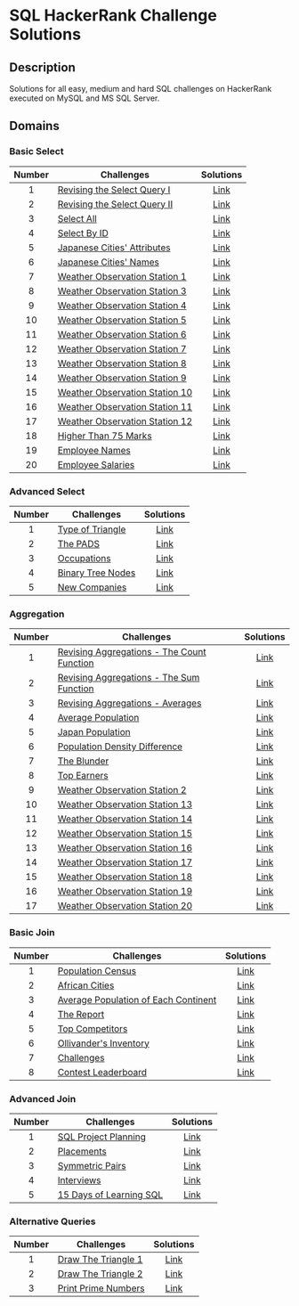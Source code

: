 # SQL HackerRank Challenge Solutions

## Description
Solutions for all easy, medium and hard SQL challenges on HackerRank executed on MySQL and MS SQL Server.

## Domains
### Basic Select

| Number| Challenges | Solutions|
| :---:| --- | :---: |
| 1 | [Revising the Select Query I](https://www.hackerrank.com/challenges/revising-the-select-query/problem) | [Link](https://github.com/qanhnn12/SQL-Hackerrank-Challenge-Solutions/blob/main/Basic%20Select/Revising-the-Select-Query-I.sql) |
| 2 | [Revising the Select Query II](https://www.hackerrank.com/challenges/revising-the-select-query-2/problem) | [Link](https://github.com/qanhnn12/SQL-Hackerrank-Challenge-Solutions/blob/main/Basic%20Select/Revising-the-Select-Query-II.sql) | 
| 3 | [Select All](https://www.hackerrank.com/challenges/select-all-sql/problem) | [Link](https://github.com/qanhnn12/SQL-Hackerrank-Challenge-Solutions/blob/main/Basic%20Select/Select-All.sql) |
| 4 | [Select By ID](https://www.hackerrank.com/challenges/select-by-id/problem) | [Link](https://github.com/qanhnn12/SQL-Hackerrank-Challenge-Solutions/blob/main/Basic%20Select/Select-By-ID.sql) | 
| 5 | [Japanese Cities' Attributes](https://www.hackerrank.com/challenges/japanese-cities-attributes/problem) | [Link](https://github.com/qanhnn12/SQL-Hackerrank-Challenge-Solutions/blob/main/Basic%20Select/Japanese-Cities'-Attributes.sql) | 
| 6 | [Japanese Cities' Names](https://www.hackerrank.com/challenges/japanese-cities-name/problem) | [Link](https://github.com/qanhnn12/SQL-Hackerrank-Challenge-Solutions/blob/main/Basic%20Select/Japanese-Cities'-Names.sql) | 
| 7 | [Weather Observation Station 1](https://www.hackerrank.com/challenges/weather-observation-station-1/problem) | [Link](https://github.com/qanhnn12/SQL-Hackerrank-Challenge-Solutions/blob/main/Basic%20Select/Weather-Observation-Station-1.sql) | 
| 8 | [Weather Observation Station 3](https://www.hackerrank.com/challenges/weather-observation-station-3/problem) | [Link](https://github.com/qanhnn12/SQL-Hackerrank-Challenge-Solutions/blob/main/Basic%20Select/Weather-Observation-Station-3.sql) | 
| 9 | [Weather Observation Station 4](https://www.hackerrank.com/challenges/weather-observation-station-4/problem) | [Link](https://github.com/qanhnn12/SQL-Hackerrank-Challenge-Solutions/blob/main/Basic%20Select/Weather-Observation-Station-4.sql) | 
| 10 | [Weather Observation Station 5](https://www.hackerrank.com/challenges/weather-observation-station-5/problem) | [Link](https://github.com/qanhnn12/SQL-Hackerrank-Challenge-Solutions/blob/main/Basic%20Select/Weather-Observation-Station-5.sql) | 
| 11 | [Weather Observation Station 6](https://www.hackerrank.com/challenges/weather-observation-station-6/problem) | [Link](https://github.com/qanhnn12/SQL-Hackerrank-Challenge-Solutions/blob/main/Basic%20Select/Weather-Observation-Station-6.sql) | 
| 12 | [Weather Observation Station 7](https://www.hackerrank.com/challenges/weather-observation-station-7/problem) | [Link](https://github.com/qanhnn12/SQL-Hackerrank-Challenge-Solutions/blob/main/Basic%20Select/Weather-Observation-Station-7.sql) | 
| 13 | [Weather Observation Station 8](https://www.hackerrank.com/challenges/weather-observation-station-8/problem) | [Link](https://github.com/qanhnn12/SQL-Hackerrank-Challenge-Solutions/blob/main/Basic%20Select/Weather-Observation-Station-8.sql) | 
| 14 | [Weather Observation Station 9](https://www.hackerrank.com/challenges/weather-observation-station-9/problem) | [Link](https://github.com/qanhnn12/SQL-Hackerrank-Challenge-Solutions/blob/main/Basic%20Select/Weather-Observation-Station-9.sql) | 
| 15 | [Weather Observation Station 10](https://www.hackerrank.com/challenges/weather-observation-station-10/problem) | [Link](https://github.com/qanhnn12/SQL-Hackerrank-Challenge-Solutions/blob/main/Basic%20Select/Weather-Observation-Station-10.sql) | 
| 16 | [Weather Observation Station 11](https://www.hackerrank.com/challenges/weather-observation-station-11/problem) | [Link](https://github.com/qanhnn12/SQL-Hackerrank-Challenge-Solutions/blob/main/Basic%20Select/Weather-Observation-Station-11.sql) | 
| 17 | [Weather Observation Station 12](https://www.hackerrank.com/challenges/weather-observation-station-12/problem) | [Link](https://github.com/qanhnn12/SQL-Hackerrank-Challenge-Solutions/blob/main/Basic%20Select/Weather-Observation-Station-12.sql) | 
| 18 | [Higher Than 75 Marks](https://www.hackerrank.com/challenges/more-than-75-marks/problem) | [Link](https://github.com/qanhnn12/SQL-Hackerrank-Challenge-Solutions/blob/main/Basic%20Select/Higher-Than-75-Marks.sql) | 
| 19 | [Employee Names](https://www.hackerrank.com/challenges/name-of-employees/problem) | [Link](https://github.com/qanhnn12/SQL-Hackerrank-Challenge-Solutions/blob/main/Basic%20Select/Employee-Names.sql) | 
| 20 | [Employee Salaries](https://www.hackerrank.com/challenges/salary-of-employees/problem) | [Link](https://github.com/qanhnn12/SQL-Hackerrank-Challenge-Solutions/blob/main/Basic%20Select/Employee-Salaries.sql) |


### Advanced Select

| Number| Challenges | Solutions|
| :---:| --- | :---: | 
| 1 | [Type of Triangle](https://www.hackerrank.com/challenges/what-type-of-triangle/problem) | [Link](https://github.com/qanhnn12/SQL-Hackerrank-Challenge-Solutions/blob/main/Advanced%20Select/Type-of-Triangle.sql) | 
| 2 | [The PADS](https://www.hackerrank.com/challenges/the-pads/problem) | [Link](https://github.com/qanhnn12/SQL-Hackerrank-Challenge-Solutions/blob/main/Advanced%20Select/The-PADS.sql) |
| 3 | [Occupations](https://www.hackerrank.com/challenges/occupations/problem) | [Link](https://github.com/qanhnn12/SQL-Hackerrank-Challenge-Solutions/blob/main/Advanced%20Select/Occupations.sql) | 
| 4 | [Binary Tree Nodes](https://www.hackerrank.com/challenges/binary-search-tree-1/problem) | [Link](https://github.com/qanhnn12/SQL-Hackerrank-Challenge-Solutions/blob/main/Advanced%20Select/Binary-Tree-Nodes.sql) | 
| 5 | [New Companies](https://www.hackerrank.com/challenges/the-company/problem) | [Link](https://github.com/qanhnn12/SQL-Hackerrank-Challenge-Solutions/blob/main/Advanced%20Select/New-Companies.sql) | 

### Aggregation

| Number| Challenges | Solutions|
| :---:| --- | :---: | 
| 1 | [Revising Aggregations - The Count Function](https://www.hackerrank.com/challenges/revising-aggregations-the-count-function/problem) | [Link](https://github.com/qanhnn12/SQL-Hackerrank-Challenge-Solutions/blob/main/Aggregation/Revising-Aggregations-The-Count-Function.sql) | 
| 2 | [Revising Aggregations - The Sum Function](https://www.hackerrank.com/challenges/revising-aggregations-sum/problem) | [Link](https://github.com/qanhnn12/SQL-Hackerrank-Challenge-Solutions/blob/main/Aggregation/Revising-Aggregations-The-Sum-Function.sql) | 
| 3 | [Revising Aggregations - Averages](https://www.hackerrank.com/challenges/revising-aggregations-the-average-function/problem) | [Link](https://github.com/qanhnn12/SQL-Hackerrank-Challenge-Solutions/blob/main/Aggregation/Revising-Aggregations-Averages.sql) |
| 4 | [Average Population](https://www.hackerrank.com/challenges/average-population/problem) | [Link](https://github.com/qanhnn12/SQL-Hackerrank-Challenge-Solutions/blob/main/Aggregation/Average-Population.sql) |
| 5 | [Japan Population](https://www.hackerrank.com/challenges/japan-population/problem) | [Link](https://github.com/qanhnn12/SQL-Hackerrank-Challenge-Solutions/blob/main/Aggregation/Japan-Population.sql) | 
| 6 | [Population Density Difference](https://www.hackerrank.com/challenges/population-density-difference/problem) | [Link](https://github.com/qanhnn12/SQL-Hackerrank-Challenge-Solutions/blob/main/Aggregation/Population-Density-Difference.sql) |
| 7 | [The Blunder](https://www.hackerrank.com/challenges/the-blunder/problem) | [Link](https://github.com/qanhnn12/SQL-Hackerrank-Challenge-Solutions/blob/main/Aggregation/The-Blunder.sql) |
| 8 | [Top Earners](https://www.hackerrank.com/challenges/earnings-of-employees/problem) | [Link](https://github.com/qanhnn12/SQL-Hackerrank-Challenge-Solutions/blob/main/Aggregation/Top-Earners.sql) | 
| 9 | [Weather Observation Station 2](https://www.hackerrank.com/challenges/weather-observation-station-2/problem) | [Link](https://github.com/qanhnn12/SQL-Hackerrank-Challenge-Solutions/blob/main/Aggregation/Weather-Observation-Station-2.sql) | 
| 10 | [Weather Observation Station 13](https://www.hackerrank.com/challenges/weather-observation-station-13/problem) | [Link](https://github.com/qanhnn12/SQL-Hackerrank-Challenge-Solutions/blob/main/Aggregation/Weather-Observation-Station-13.sql) | 
| 11 | [Weather Observation Station 14](https://www.hackerrank.com/challenges/weather-observation-station-14/problem) | [Link](https://github.com/qanhnn12/SQL-Hackerrank-Challenge-Solutions/blob/main/Aggregation/Weather-Observation-Station-14.sql) | 
| 12 | [Weather Observation Station 15](https://www.hackerrank.com/challenges/weather-observation-station-15/problem) | [Link](https://github.com/qanhnn12/SQL-Hackerrank-Challenge-Solutions/blob/main/Aggregation/Weather-Observation-Station-15.sql) |
| 13 | [Weather Observation Station 16](https://www.hackerrank.com/challenges/weather-observation-station-16/problem) | [Link](https://github.com/qanhnn12/SQL-Hackerrank-Challenge-Solutions/blob/main/Aggregation/Weather-Observation-Station-16.sql) | 
| 14 | [Weather Observation Station 17](https://www.hackerrank.com/challenges/weather-observation-station-17/problem) | [Link](https://github.com/qanhnn12/SQL-Hackerrank-Challenge-Solutions/blob/main/Aggregation/Weather-Observation-Station-17.sql) | 
| 15 | [Weather Observation Station 18](https://www.hackerrank.com/challenges/weather-observation-station-18/problem) | [Link](https://github.com/qanhnn12/SQL-Hackerrank-Challenge-Solutions/blob/main/Aggregation/Weather-Observation-Station-18.sql) | 
| 16 | [Weather Observation Station 19](https://www.hackerrank.com/challenges/weather-observation-station-19/problem) | [Link](https://github.com/qanhnn12/SQL-Hackerrank-Challenge-Solutions/blob/main/Aggregation/Weather-Observation-Station-19.sql) | 
| 17 | [Weather Observation Station 20](https://www.hackerrank.com/challenges/weather-observation-station-20/problem) | [Link](https://github.com/qanhnn12/SQL-Hackerrank-Challenge-Solutions/blob/main/Aggregation/Weather-Observation-Station-20.sql) | 

### Basic Join

| Number| Challenges | Solutions |
| :---:| --- | :---: | 
| 1 | [Population Census](https://www.hackerrank.com/challenges/asian-population/problem)| [Link](https://github.com/qanhnn12/SQL-Hackerrank-Challenge-Solutions/blob/main/Basic%20Join/Population-Census.sql) | 
| 2 | [African Cities](https://www.hackerrank.com/challenges/african-cities/problem) | [Link](https://github.com/qanhnn12/SQL-Hackerrank-Challenge-Solutions/blob/main/Basic%20Join/African-Cities.sql) |
| 3 | [Average Population of Each Continent](https://www.hackerrank.com/challenges/average-population-of-each-continent/problem) | [Link](https://github.com/qanhnn12/SQL-Hackerrank-Challenge-Solutions/blob/main/Basic%20Join/Average-Population-of-Each-Continent.sql) |
| 4 | [The Report](https://www.hackerrank.com/challenges/the-report/problem)| [Link](https://github.com/qanhnn12/SQL-Hackerrank-Challenge-Solutions/blob/main/Basic%20Join/The-Report.sql) | 
| 5 | [Top Competitors](https://www.hackerrank.com/challenges/full-score)| [Link](https://github.com/qanhnn12/SQL-Hackerrank-Challenge-Solutions/blob/main/Basic%20Join/Top-Competitors.sql) |
| 6 | [Ollivander's Inventory](https://www.hackerrank.com/challenges/harry-potter-and-wands/problem) | [Link](https://github.com/qanhnn12/SQL-Hackerrank-Challenge-Solutions/blob/main/Basic%20Join/Ollivander's-Inventory.sql) |
| 7 | [Challenges](https://www.hackerrank.com/challenges/challenges/problem) | [Link](https://github.com/qanhnn12/SQL-Hackerrank-Challenge-Solutions/blob/main/Basic%20Join/Challenges.sql) | 
| 8 | [Contest Leaderboard](https://www.hackerrank.com/challenges/contest-leaderboard/problem) | [Link](https://github.com/qanhnn12/SQL-Hackerrank-Challenge-Solutions/blob/main/Basic%20Join/Contest-Leaderboard.sql) | 


### Advanced Join

| Number| Challenges | Solutions |
| :---:| --- | :---: |
| 1 | [SQL Project Planning](https://www.hackerrank.com/challenges/sql-projects/problem) | [Link](https://github.com/qanhnn12/SQL-Hackerrank-Challenge-Solutions/tree/main/Advanced%20Join) | 
| 2 | [Placements](https://www.hackerrank.com/challenges/placements/problem)| [Link](https://github.com/qanhnn12/SQL-Hackerrank-Challenge-Solutions/blob/main/Advanced%20Join/Placements.sql) | 
| 3 | [Symmetric Pairs](https://www.hackerrank.com/challenges/symmetric-pairs/problem) | [Link](https://github.com/qanhnn12/SQL-Hackerrank-Challenge-Solutions/blob/main/Advanced%20Join/Symmetric-Pairs.sql) | 
| 4 | [Interviews](https://www.hackerrank.com/challenges/interviews/problem) | [Link](https://github.com/qanhnn12/SQL-Hackerrank-Challenge-Solutions/blob/main/Advanced%20Join/Interviews.sql) |
| 5 | [15 Days of Learning SQL](https://www.hackerrank.com/challenges/15-days-of-learning-sql/problem) | [Link](https://github.com/qanhnn12/SQL-Hackerrank-Challenge-Solutions/blob/main/Advanced%20Join/15-Days-of-Learning-SQL.sql) |

### Alternative Queries

| Number| Challenges |Solutions|
| :---:| --- | :---: | 
| 1 | [Draw The Triangle 1](https://www.hackerrank.com/challenges/draw-the-triangle-1/problem) | [Link](https://github.com/qanhnn12/SQL-Hackerrank-Challenge-Solutions/blob/main/Alternative%20Queries/Draw-The-Triangle-1.sql) | 
| 2 | [Draw The Triangle 2](https://www.hackerrank.com/challenges/draw-the-triangle-2/problem) | [Link](https://github.com/qanhnn12/SQL-Hackerrank-Challenge-Solutions/blob/main/Alternative%20Queries/Draw-The-Triangle-2.sql) | 
| 3 | [Print Prime Numbers](https://www.hackerrank.com/challenges/print-prime-numbers/problem)  | [Link](https://github.com/qanhnn12/SQL-Hackerrank-Challenge-Solutions/blob/main/Alternative%20Queries/Print-Prime-Numbers.sql) | 
